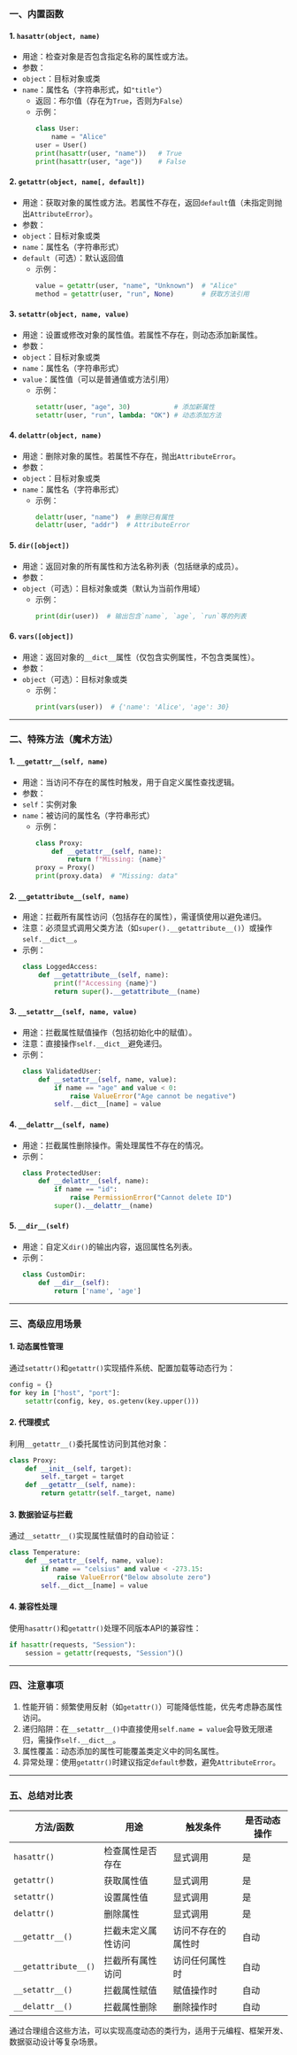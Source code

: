 ### 一、内置函数
#### 1. `hasattr(object, name)`  
   - 用途：检查对象是否包含指定名称的属性或方法。  
   - 参数：  
- `object`：目标对象或类  
- `name`：属性名（字符串形式，如`"title"`）  
   - 返回：布尔值（存在为`True`，否则为`False`）  
   - 示例：  
     ```python
     class User:
         name = "Alice"
     user = User()
     print(hasattr(user, "name"))   # True
     print(hasattr(user, "age"))    # False
     ```


#### 2. `getattr(object, name[, default])`  
   - 用途：获取对象的属性或方法。若属性不存在，返回`default`值（未指定则抛出`AttributeError`）。  
   - 参数：  
- `object`：目标对象或类  
- `name`：属性名（字符串形式）  
- `default`（可选）：默认返回值  
   - 示例：  
     ```python
     value = getattr(user, "name", "Unknown")  # "Alice"
     method = getattr(user, "run", None)       # 获取方法引用
     ```


#### 3. `setattr(object, name, value)`  
   - 用途：设置或修改对象的属性值。若属性不存在，则动态添加新属性。  
   - 参数：  
- `object`：目标对象或类  
- `name`：属性名（字符串形式）  
- `value`：属性值（可以是普通值或方法引用）  
   - 示例：  
     ```python
     setattr(user, "age", 30)           # 添加新属性
     setattr(user, "run", lambda: "OK") # 动态添加方法
     ```


#### 4. `delattr(object, name)`  
   - 用途：删除对象的属性。若属性不存在，抛出`AttributeError`。  
   - 参数：  
- `object`：目标对象或类  
- `name`：属性名（字符串形式）  
   - 示例：  
     ```python
     delattr(user, "name")  # 删除已有属性
     delattr(user, "addr")  # AttributeError
     ```


#### 5. `dir([object])`  
   - 用途：返回对象的所有属性和方法名称列表（包括继承的成员）。  
   - 参数：  
- `object`（可选）：目标对象或类（默认为当前作用域）  
   - 示例：  
     ```python
     print(dir(user))  # 输出包含`name`, `age`, `run`等的列表
     ```


#### 6. `vars([object])`  
   - 用途：返回对象的`__dict__`属性（仅包含实例属性，不包含类属性）。  
   - 参数：  
- `object`（可选）：目标对象或类  
   - 示例：  
     ```python
     print(vars(user))  # {'name': 'Alice', 'age': 30}
     ```


---

### 二、特殊方法（魔术方法）
#### 1. `__getattr__(self, name)`  
   - 用途：当访问不存在的属性时触发，用于自定义属性查找逻辑。  
   - 参数：  
- `self`：实例对象  
- `name`：被访问的属性名（字符串形式）  
   - 示例：  
     ```python
     class Proxy:
         def __getattr__(self, name):
             return f"Missing: {name}"
     proxy = Proxy()
     print(proxy.data)  # "Missing: data"
     ```


#### 2. `__getattribute__(self, name)`  
   - 用途：拦截所有属性访问（包括存在的属性），需谨慎使用以避免递归。  
   - 注意：必须显式调用父类方法（如`super().__getattribute__()`）或操作`self.__dict__`。  
   - 示例：  
     ```python
     class LoggedAccess:
         def __getattribute__(self, name):
             print(f"Accessing {name}")
             return super().__getattribute__(name)
     ```


#### 3. `__setattr__(self, name, value)`  
   - 用途：拦截属性赋值操作（包括初始化中的赋值）。  
   - 注意：直接操作`self.__dict__`避免递归。  
   - 示例：  
     ```python
     class ValidatedUser:
         def __setattr__(self, name, value):
             if name == "age" and value < 0:
                 raise ValueError("Age cannot be negative")
             self.__dict__[name] = value
     ```


#### 4. `__delattr__(self, name)`  
   - 用途：拦截属性删除操作。需处理属性不存在的情况。  
   - 示例：  
     ```python
     class ProtectedUser:
         def __delattr__(self, name):
             if name == "id":
                 raise PermissionError("Cannot delete ID")
             super().__delattr__(name)
     ```


#### 5. `__dir__(self)`  
   - 用途：自定义`dir()`的输出内容，返回属性名列表。  
   - 示例：  
     ```python
     class CustomDir:
         def __dir__(self):
             return ['name', 'age']
     ```


---

### 三、高级应用场景
#### 1. 动态属性管理  
   通过`setattr()`和`getattr()`实现插件系统、配置加载等动态行为：  
   ```python
   config = {}
   for key in ["host", "port"]:
       setattr(config, key, os.getenv(key.upper()))
   ```


#### 2. 代理模式  
   利用`__getattr__()`委托属性访问到其他对象：  
   ```python
   class Proxy:
       def __init__(self, target):
           self._target = target
       def __getattr__(self, name):
           return getattr(self._target, name)
   ```


#### 3. 数据验证与拦截  
   通过`__setattr__()`实现属性赋值时的自动验证：  
   ```python
   class Temperature:
       def __setattr__(self, name, value):
           if name == "celsius" and value < -273.15:
               raise ValueError("Below absolute zero")
           self.__dict__[name] = value
   ```


#### 4. 兼容性处理  
   使用`hasattr()`和`getattr()`处理不同版本API的兼容性：  
   ```python
   if hasattr(requests, "Session"):
       session = getattr(requests, "Session")()
   ```


---

### 四、注意事项
1. 性能开销：频繁使用反射（如`getattr()`）可能降低性能，优先考虑静态属性访问。  
2. 递归陷阱：在`__setattr__()`中直接使用`self.name = value`会导致无限递归，需操作`self.__dict__`。  
3. 属性覆盖：动态添加的属性可能覆盖类定义中的同名属性。  
4. 异常处理：使用`getattr()`时建议指定`default`参数，避免`AttributeError`。  

---

### 五、总结对比表

| 方法/函数                | 用途                          | 触发条件                  | 是否动态操作 |
|-------------------------|-------------------------------|--------------------------|-------------|
| `hasattr()`             | 检查属性是否存在              | 显式调用                 | 是          |
| `getattr()`             | 获取属性值                    | 显式调用                 | 是          |
| `setattr()`             | 设置属性值                    | 显式调用                 | 是          |
| `delattr()`             | 删除属性                      | 显式调用                 | 是          |
| `__getattr__()`         | 拦截未定义属性访问            | 访问不存在的属性时       | 自动        |
| `__getattribute__()`    | 拦截所有属性访问              | 访问任何属性时           | 自动        |
| `__setattr__()`         | 拦截属性赋值                  | 赋值操作时               | 自动        |
| `__delattr__()`         | 拦截属性删除                  | 删除操作时               | 自动        |


通过合理组合这些方法，可以实现高度动态的类行为，适用于元编程、框架开发、数据驱动设计等复杂场景。